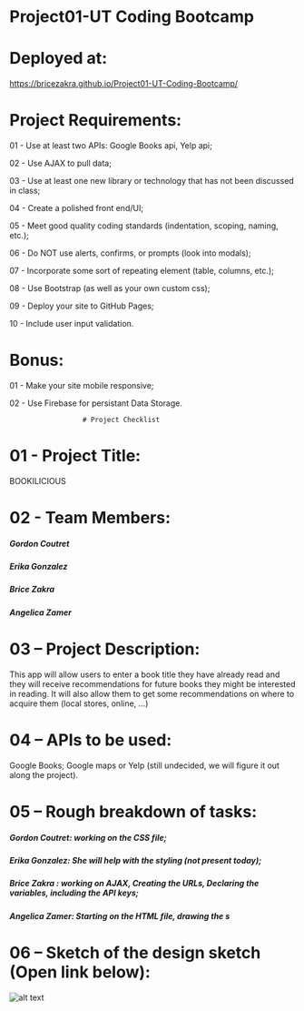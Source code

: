 ﻿
# Project01-UT Coding Bootcamp




# Deployed at: 

https://bricezakra.github.io/Project01-UT-Coding-Bootcamp/




# Project Requirements:


 01 - Use at least two APIs: Google Books api, Yelp api;

 02 - Use AJAX to pull data;

 03 - Use at least one new library or technology that has not been discussed in class;

 04 - Create a polished front end/UI;

 05 - Meet good quality coding standards (indentation, scoping, naming, etc.);

 06 - Do NOT use alerts, confirms, or prompts (look into modals);

 07 - Incorporate some sort of repeating element (table, columns, etc.);

 08 - Use Bootstrap  (as well as your own custom css);

 09 - Deploy your site to GitHub Pages;

 10 - Include user input validation.





# Bonus:


 01 - Make your site mobile responsive;

 02 - Use Firebase for persistant Data Storage.





                      # Project Checklist



# 01 - Project Title: 

BOOKILICIOUS


# 02 - Team Members:

##### Gordon Coutret
##### Erika Gonzalez
##### Brice Zakra
##### Angelica Zamer


# 03 – Project Description:

This app will allow users to enter a book title they have already read and they will receive recommendations for future books they might be interested in reading. It will also allow them to get some recommendations on where to acquire them (local stores, online, …)


# 04 – APIs to be used:
Google Books;
Google maps or Yelp (still undecided, we will figure it out along the project).


# 05 – Rough breakdown of tasks:
 
##### Gordon Coutret: working on the CSS file;

##### Erika Gonzalez: She will help with the styling (not present today);

##### Brice Zakra : working on AJAX, Creating the URLs, Declaring the variables, including the API keys;

##### Angelica Zamer: Starting on the HTML file, drawing the s


# 06 – Sketch of the design sketch (Open link below):

![alt text](https://github.com/bricezakra/Project01-UT-Coding-Bootcamp/blob/master/image.png)








